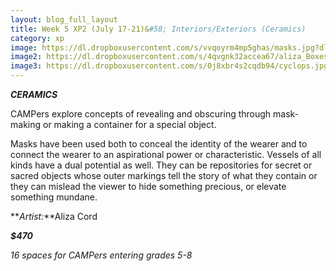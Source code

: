 ```yaml
---
layout: blog_full_layout
title: Week 5 XP2 (July 17-21)&#58; Interiors/Exteriors (Ceramics)
category: xp
image: https://dl.dropboxusercontent.com/s/vvqoyrm4mp5ghas/masks.jpg?dl=0
image2: https://dl.dropboxusercontent.com/s/4qvgnk32accea67/aliza_Boxes.jpg?dl=0
image3: https://dl.dropboxusercontent.com/s/0j8xbr4s2cqdb94/cyclops.jpg?dl=0
---
```


**_CERAMICS_**

CAMPers explore concepts of revealing and obscuring through mask-making or  making a container for a special object. 

Masks have been used both to conceal the identity of the wearer and to connect the wearer to an aspirational power or characteristic. Vessels of all kinds have a dual potential as well. They can be repositories for secret or sacred objects whose outer markings tell the story of what they contain or they can mislead the viewer to hide something precious, or elevate something mundane.
 

**_Artist:_**Aliza Cord 

**_$470_**

*16 spaces for CAMPers entering grades 5-8*
